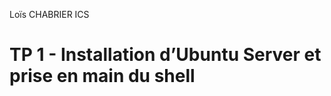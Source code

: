 Loïs CHABRIER                                                                                                       ICS

# TP 1 - Installation d’Ubuntu Server et prise en main du shell


